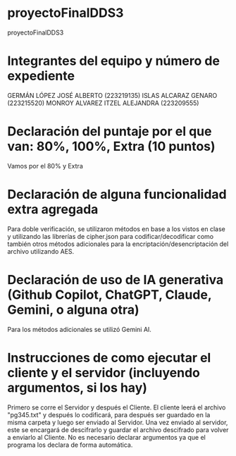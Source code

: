 # proyectoFinalDDS3
proyectoFinalDDS3

# Integrantes del equipo y número de expediente
GERMÁN LÓPEZ JOSÉ ALBERTO (223219135)
ISLAS ALCARAZ GENARO (223215520)
MONROY ALVAREZ ITZEL ALEJANDRA (223209555)

# Declaración del puntaje por el que van: 80%, 100%, Extra (10 puntos)
Vamos por el 80% y Extra 

# Declaración de alguna funcionalidad extra agregada
Para doble verificación, se utilizaron métodos en base a los vistos en clase y utilizando las librerías de cipher.json para codificar/decodificar como también otros métodos adicionales para la encriptación/desencriptación del archivo utilizando AES.

# Declaración de uso de IA generativa (Github Copilot, ChatGPT, Claude, Gemini, o alguna otra)
Para los métodos adicionales se utilizó Gemini AI.

# Instrucciones de como ejecutar el cliente y el servidor (incluyendo argumentos, si los hay)
Primero se corre el Servidor y después el Cliente.
El cliente leerá el archivo "pg345.txt" y después lo codificará, para después ser guardado en la misma carpeta y luego ser enviado al Servidor.
Una vez enviado al servidor, este se encargará de descifrarlo y guardar el archivo descifrado para volver a enviarlo al Cliente.
No es necesario declarar argumentos ya que el programa los declara de forma automática.
